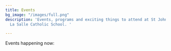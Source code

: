 ```yaml
---
title: Events
bg_image: "/images/full.png"
description: 'Events, programs and exciting things to attend at St John Baptist De
  La Salle Catholic School. '

---
```

Events happening now: